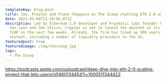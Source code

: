 ```yaml
---
templateKey: blog-post
title: Joe, Preston and Frank Chapparo on The Scoop chatting ETH 2.0 and TCAP
date: 2021-03-04T23:20:05.071Z
description: Led by Ethereum 2.0 developer and Prysmatic Labs founder Preston
  Van Loon and Joe Sticco, Cryptex is set to launch the mainnet of its token
  TCAP in the next few weeks. Already, the firm has lined up 500 users for its
  testnet, including a number of liquidity providers in the US.
featuredpost: true
featuredimage: /img/thescoop.jpg
tags:
  - The Scoop
---
```

https://podcasts.apple.com/us/podcast/deep-dive-into-eth-2-0-scaling-project-that-lets-users/id1460134454?i=1000511344422